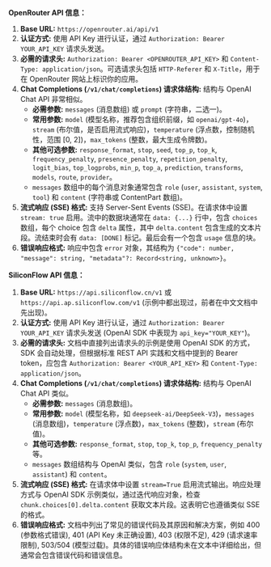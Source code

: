 
**OpenRouter API 信息：**

1.  **Base URL:** `https://openrouter.ai/api/v1`
2.  **认证方式:** 使用 API Key 进行认证，通过 `Authorization: Bearer YOUR_API_KEY` 请求头发送。
3.  **必需的请求头:** `Authorization: Bearer <OPENROUTER_API_KEY>` 和 `Content-Type: application/json`。可选请求头包括 `HTTP-Referer` 和 `X-Title`，用于在 OpenRouter 网站上标识你的应用。
4.  **Chat Completions (`/v1/chat/completions`) 请求体结构:** 结构与 OpenAI Chat API 非常相似。
    *   **必需参数:** `messages` (消息数组) 或 `prompt` (字符串，二选一)。
    *   **常用参数:** `model` (模型名称，推荐包含组织前缀，如 `openai/gpt-4o`)，`stream` (布尔值，是否启用流式响应)，`temperature` (浮点数，控制随机性，范围 [0, 2])，`max_tokens` (整数，最大生成令牌数)。
    *   **其他可选参数:** `response_format`, `stop`, `seed`, `top_p`, `top_k`, `frequency_penalty`, `presence_penalty`, `repetition_penalty`, `logit_bias`, `top_logprobs`, `min_p`, `top_a`, `prediction`, `transforms`, `models`, `route`, `provider`。
    *   `messages` 数组中的每个消息对象通常包含 `role` (`user`, `assistant`, `system`, `tool`) 和 `content` (字符串或 ContentPart 数组)。
5.  **流式响应 (SSE) 格式:** 支持 Server-Sent Events (SSE)。在请求体中设置 `stream: true` 启用。流中的数据块通常在 `data: {...}` 行中，包含 `choices` 数组，每个 choice 包含 `delta` 属性，其中 `delta.content` 包含生成的文本片段。流结束时会有 `data: [DONE]` 标记。最后会有一个包含 `usage` 信息的块。
6.  **错误响应格式:** 响应中包含 `error` 对象，其结构为 `{"code": number, "message": string, "metadata"?: Record<string, unknown>}`。

**SiliconFlow API 信息：**

1.  **Base URL:** `https://api.siliconflow.cn/v1` 或 `https://api.ap.siliconflow.com/v1` (示例中都出现过，前者在中文文档中先出现)。
2.  **认证方式:** 使用 API Key 进行认证，通过 `Authorization: Bearer YOUR_API_KEY` 请求头发送 (OpenAI SDK 中表现为 `api_key="YOUR_KEY"`)。
3.  **必需的请求头:** 文档中直接列出请求头的示例是使用 OpenAI SDK 的方式，SDK 会自动处理，但根据标准 REST API 实践和文档中提到的 Bearer token，应包含 `Authorization: Bearer <YOUR_API_KEY>` 和 `Content-Type: application/json`。
4.  **Chat Completions (`/v1/chat/completions`) 请求体结构:** 结构与 OpenAI Chat API 类似。
    *   **必需参数:** `messages` (消息数组)。
    *   **常用参数:** `model` (模型名称，如 `deepseek-ai/DeepSeek-V3`)，`messages` (消息数组)，`temperature` (浮点数)，`max_tokens` (整数)，`stream` (布尔值)。
    *   **其他可选参数:** `response_format`, `stop`, `top_k`, `top_p`, `frequency_penalty` 等。
    *   `messages` 数组结构与 OpenAI 类似，包含 `role` (`system`, `user`, `assistant`) 和 `content`。
5.  **流式响应 (SSE) 格式:** 在请求体中设置 `stream=True` 启用流式输出。响应处理方式与 OpenAI SDK 示例类似，通过迭代响应对象，检查 `chunk.choices[0].delta.content` 获取文本片段。这表明它也遵循类似 SSE 的格式。
6.  **错误响应格式:** 文档中列出了常见的错误代码及其原因和解决方案，例如 400 (参数格式错误), 401 (API Key 未正确设置), 403 (权限不足), 429 (请求速率限制), 503/504 (模型过载)。具体的错误响应体结构未在文本中详细给出，但通常会包含错误代码和错误信息。

